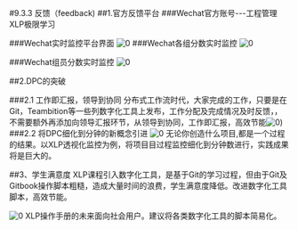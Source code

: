 #9.3.3 反馈（feedback)
##1.官方反馈平台
 ###Wechat官方账号---工程管理XLP极限学习

 ###Wechat实时监控平台界面
 ![0]( C:\yy\XLP_Ops_Manual\method\picture\tanyayi1.jpg)
 ###Wechat各组分数实时监控
 ![0]( C:\yy\XLP_Ops_Manual\method\picture\tanyayi2.jpg)

 ###Wechat组员分数实时监控
 ![0]( C:\yy\XLP_Ops_Manual\method\picture\tanyayi3.jpg)

##2.DPC的突破

###2.1 工作即汇报，领导到协同
分布式工作流时代，大家完成的工作，只要是在Git，Teambition等一些列数字化工具上发布，工作分配及完成情况及时反馈，，不需要额外再添加向领导汇报环节，从领导到协同，工作即汇报，高效节能![0]( C:\yy\XLP_Ops_Manual\method\picture\tanyayi4.jpg))
###2.2 将DPC细化到分钟的新概念引进
![0]( C:\yy\XLP_Ops_Manual\method\picture\tanyayi5.jpg)
无论你创造什么项目,都是一个过程的结果。以XLP透视化监控为例，将项目目过程监控细化到分钟数进行，实践成果将是巨大的。

##3、学生满意度
XLP课程引入数字化工具，是基于Git的学习过程，但由于Git及Gitbook操作脚本粗糙，造成大量时间的浪费，学生满意度降低。改进数字化工具脚本，高效节能。

![0]( C:\yy\XLP_Ops_Manual\method\picture\tanyayi6.jpg)
XLP操作手册的未来面向社会用户。建议将各类数字化工具的脚本简易化。

